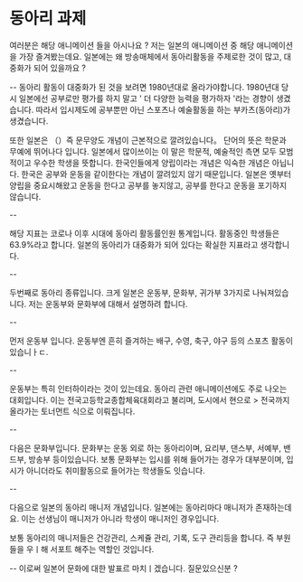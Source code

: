 # 동아리 과제

여러분은 해당 애니메이션 들을 아시나요 ? 저는 일본의 애니메이션 중 해당 애니메이션을 가장 즐겨봤는데요. 일본에는 왜 방송매체에서 동아리활동을 주제로한 것이 많고, 대중화가 되어 있을까요 ?

--
동아리 활동이 대중화가 된 것을 보려면 1980년대로 올라가야합니다.
1980년대 당시 일본에선 공부로만 평가를 하지 말고 ' 더 다양한 능력을 평가하자 '라는 경향이 생겼습니다. 따라서 입시제도에 공부뿐만 아닌 스포츠나 예술활동을 하는 부카츠(동아리)가 생겼습니다. 

또한 일본은 （）즉 문무양도 개념이 근본적으로 깔려있습니다。 
단어의 뜻은 학문과 무예에 뛰어나다 입니다.
일본에서 많이쓰이는 이 말은 학문적, 예술적인 측면 모두 모범적이고 우수한 학생을 뜻합니다.
한국인들에게 양립이라는 개념은 익숙한 개념은 아닙니다. 한국은 공부와 운동을 같이한다는 개념이 깔려있지 않기 때문입니다. 일본은 옛부터 양립을 중요시해왔고 운동을 한다고 공부를 놓지않고, 공부를 한다고 운동을 포기하지 않습니다. 

--


해당 지표는 코로나 이후 시대에 동아리 활동률인원 통계입니다.
활동중인 학생들은 63.9%라고 합니다.
일본의 동아리가 대중화가 되어 있다는 확실한 지표라고 생각합니다.

--


두번째로 동아리 종류입니다.
크게 일본은 운동부, 문화부, 귀가부 3가지로 나눠져있습니다.
저는 운동부와 문화부에 대해서 설명하려 합니다.

--

먼저 운동부 입니다.
운동부엔 흔히 즐겨하는 배구, 수영, 축구, 야구 등의 스포츠 활동이 있습니ㅏㄷ.

--

운동부는 특히 인터하이라는 것이 있는데요. 동아리 관련 애니메이션에도 주로 나오는 대회입니다.
이는 전국고등학교종합체육대회라고 불리며, 도시에서 현으로 > 전국까지 올라가는 토너먼트 식으로 이뤄집니다.

-- 

다음은 문화부입니다.
문화부는 운동 외로 하는 동아리이며, 요리부, 댄스부, 서예부, 밴드부, 방송부 등이있습니다. 보통 문화부는 입시를 위해 들어가는 경우가 대부분이며, 입시가 아니더라도 취미활동으로 들어가는 학생들도 잇습니다.

--

다음으로 일본의 동아리 매니저 개념입니다.
일본에는 동아리마다 매니저가 존재하는데요. 이는 선생님이 매니저가 아니라 학생이 매니저인 경우입니다.

보통 동아리의 매니저들은 건강관리, 스케쥴 관리, 기록, 도구 관리등을 합니다. 즉 부원들을 우ㅣ해 서포트 해주는 역할인 것입니다.

-- 
이로써 일본어 문화에 대한 발표르 마치ㅣ겠습니다. 
질문있으신분 ?



